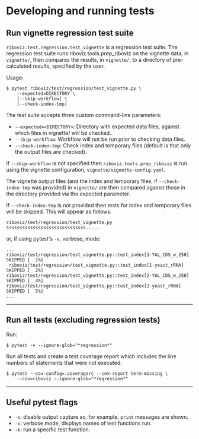 # Developing and running tests

## Run vignette regression test suite

`riboviz.test.regression.test_vignette` is a regression test suite. The regression test suite runs riboviz.tools.prep_riboviz on the vignette data, in `vignette/`, then compares the results, in `vignette/`, to a directory of pre-calculated results, specified by the user.

Usage:

```console
$ pytest riboviz/test/regression/test_vignette.py \
    --expected=DIRECTORY \
    [--skip-workflow] \
    [--check-index-tmp]
```

The test suite accepts three custom command-line parameters:

* `--expected=<DIRECTORY>`: Directory with expected data files, against which files in vignette/ will be checked.
* `--skip-workflow`: Workflow will not be run prior to checking data files.
* `--check-index-tmp`: Check index and temporary files (default is that only the output files are checked).

If `--skip-workflow` is not specified then `riboviz.tools.prep_riboviz` is run using the vignette configuration, `vignette/vignette-config.yaml`.

The vignette output files (and the index and temporary files, if `--check-index-tmp` was provided) in `vignette/` are then compared against those in the directory provided via the expected parameter.

If `--check-index-tmp` is not provided then tests for index and temporary files will be skipped. This will appear as follows:

```console
riboviz/test/regression/test_vignette.py ssssssssssssssssssssssssssssss.....
```

or, if using pytest's `-v`, verbose, mode:

```console
...
riboviz/test/regression/test_vignette.py::test_index[1-YAL_CDS_w_250] SKIPPED [  1%]
 riboviz/test/regression/test_vignette.py::test_index[1-yeast_rRNA] SKIPPED [  2%]
riboviz/test/regression/test_vignette.py::test_index[2-YAL_CDS_w_250] SKIPPED [  4%]
riboviz/test/regression/test_vignette.py::test_index[2-yeast_rRNA] SKIPPED [  5%]
...
```

---

## Run all tests (excluding regression tests)

Run:

```console
$ pytest -v --ignore-glob="*regression*"
```

Run all tests and create a test coverage report which includes the line numbers of statements that were not executed:

```console
$ pytest --cov-config=.coveragerc --cov-report term-missing \
    --cov=riboviz --ignore-glob="*regression*"
```

---

## Useful pytest flags

* `-s`: disable output capture so, for example, `print` messages are shown.
* `-v`: verbose mode, displays names of test functions run.
* `-k`: run a specific test function.
